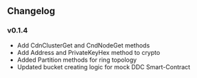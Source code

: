 ## Changelog

### v0.1.4

- Add CdnClusterGet and CndNodeGet methods
- Add Address and PrivateKeyHex method to crypto
- Added Partition methods for ring topology
- Updated bucket creating logic for mock DDC Smart-Contract
